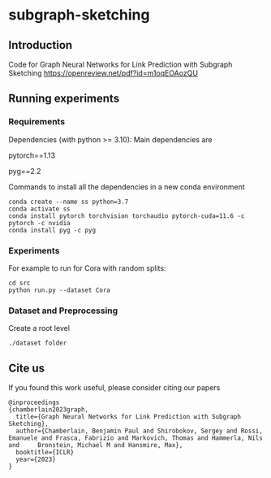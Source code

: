 # subgraph-sketching

## Introduction

Code for Graph Neural Networks for Link Prediction with Subgraph Sketching https://openreview.net/pdf?id=m1oqEOAozQU

## Running experiments

### Requirements
Dependencies (with python >= 3.10):
Main dependencies are

pytorch==1.13

pyg==2.2

Commands to install all the dependencies in a new conda environment
```
conda create --name ss python=3.7
conda activate ss
conda install pytorch torchvision torchaudio pytorch-cuda=11.6 -c pytorch -c nvidia
conda install pyg -c pyg
```


### Experiments
For example to run for Cora with random splits:
```
cd src
python run.py --dataset Cora 
```

### Dataset and Preprocessing

Create a root level 
```
./dataset folder
``` 

## Cite us
If you found this work useful, please consider citing our papers
```
@inproceedings
{chamberlain2023graph,
  title={Graph Neural Networks for Link Prediction with Subgraph Sketching},
  author={Chamberlain, Benjamin Paul and Shirobokov, Sergey and Rossi, Emanuele and Frasca, Fabrizio and Markovich, Thomas and Hammerla, Nils and     Bronstein, Michael M and Hansmire, Max},
  booktitle={ICLR}
  year={2023}
}
```
